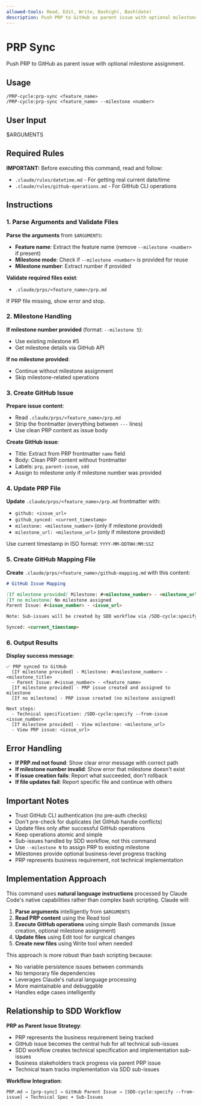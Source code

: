 ```yaml
---
allowed-tools: Read, Edit, Write, Bash(gh), Bash(date)
description: Push PRP to GitHub as parent issue with optional milestone assignment
---
```


# PRP Sync

Push PRP to GitHub as parent issue with optional milestone assignment.

## Usage

```
/PRP-cycle:prp-sync <feature_name>
/PRP-cycle:prp-sync <feature_name> --milestone <number>
```

## User Input

$ARGUMENTS

## Required Rules

**IMPORTANT:** Before executing this command, read and follow:

- `.claude/rules/datetime.md` - For getting real current date/time
- `.claude/rules/github-operations.md` - For GitHub CLI operations

## Instructions

### 1. Parse Arguments and Validate Files

**Parse the arguments** from `$ARGUMENTS`:

- **Feature name**: Extract the feature name (remove `--milestone <number>` if present)
- **Milestone mode**: Check if `--milestone <number>` is provided for reuse
- **Milestone number**: Extract number if provided

**Validate required files exist**:

- `.claude/prps/<feature_name>/prp.md`

If PRP file missing, show error and stop.

### 2. Milestone Handling

**If milestone number provided** (format: `--milestone 5`):

- Use existing milestone #5
- Get milestone details via GitHub API

**If no milestone provided**:

- Continue without milestone assignment
- Skip milestone-related operations

### 3. Create GitHub Issue

**Prepare issue content**:

- Read `.claude/prps/<feature_name>/prp.md`
- Strip the frontmatter (everything between `---` lines)
- Use clean PRP content as issue body

**Create GitHub issue**:

- Title: Extract from PRP frontmatter `name` field
- Body: Clean PRP content without frontmatter
- Labels: `prp`, `parent-issue`, `sdd`
- Assign to milestone only if milestone number was provided

### 4. Update PRP File

**Update** `.claude/prps/<feature_name>/prp.md` frontmatter with:

- `github: <issue_url>`
- `github_synced: <current_timestamp>`
- `milestone: <milestone_number>` (only if milestone provided)
- `milestone_url: <milestone_url>` (only if milestone provided)

Use current timestamp in ISO format: `YYYY-MM-DDTHH:MM:SSZ`

### 5. Create GitHub Mapping File

**Create** `.claude/prps/<feature_name>/github-mapping.md` with this content:

```markdown
# GitHub Issue Mapping

[If milestone provided] Milestone: #<milestone_number> - <milestone_url>
[If no milestone] No milestone assigned
Parent Issue: #<issue_number> - <issue_url>

Note: Sub-issues will be created by SDD workflow via /SDD-cycle:specify --from-issue <issue_number>

Synced: <current_timestamp>
```

### 6. Output Results

**Display success message**:

```
✅ PRP synced to GitHub
  [If milestone provided] - Milestone: #<milestone_number> - <milestone_title>
  - Parent Issue: #<issue_number> - <feature_name>
  [If milestone provided] - PRP issue created and assigned to milestone
  [If no milestone] - PRP issue created (no milestone assigned)

Next steps:
  - Technical specification: /SDD-cycle:specify --from-issue <issue_number>
  [If milestone provided] - View milestone: <milestone_url>
  - View PRP issue: <issue_url>
```

## Error Handling

- **If PRP.md not found**: Show clear error message with correct path
- **If milestone number invalid**: Show error that milestone doesn't exist
- **If issue creation fails**: Report what succeeded, don't rollback
- **If file updates fail**: Report specific file and continue with others

## Important Notes

- Trust GitHub CLI authentication (no pre-auth checks)
- Don't pre-check for duplicates (let GitHub handle conflicts)
- Update files only after successful GitHub operations
- Keep operations atomic and simple
- Sub-issues handled by SDD workflow, not this command
- Use `--milestone N` to assign PRP to existing milestone
- Milestones provide optional business-level progress tracking
- PRP represents business requirement, not technical implementation

## Implementation Approach

This command uses **natural language instructions** processed by Claude Code's native capabilities rather than complex bash scripting. Claude will:

1. **Parse arguments** intelligently from `$ARGUMENTS`
2. **Read PRP content** using the Read tool
3. **Execute GitHub operations** using simple Bash commands (issue creation, optional milestone assignment)
4. **Update files** using Edit tool for surgical changes
5. **Create new files** using Write tool when needed

This approach is more robust than bash scripting because:

- No variable persistence issues between commands
- No temporary file dependencies
- Leverages Claude's natural language processing
- More maintainable and debuggable
- Handles edge cases intelligently

## Relationship to SDD Workflow

**PRP as Parent Issue Strategy**:

- PRP represents the business requirement being tracked
- GitHub issue becomes the central hub for all technical sub-issues
- SDD workflow creates technical specification and implementation sub-issues
- Business stakeholders track progress via parent PRP issue
- Technical team tracks implementation via SDD sub-issues

**Workflow Integration**:

```
PRP.md → [prp-sync] → GitHub Parent Issue → [SDD-cycle:specify --from-issue] → Technical Spec + Sub-Issues
```
